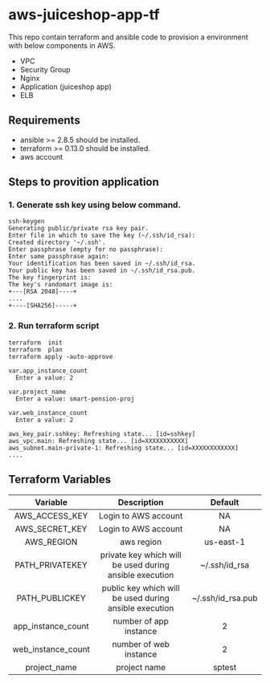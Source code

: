 # aws-juiceshop-app-tf

This repo contain terraform and ansible code to provision a environment with below components in AWS.
- VPC
- Security Group
- Nginx
- Application (juiceshop app)
- ELB

## Requirements 
- ansible >= 2.8.5 should be installed.
- terraform >= 0.13.0 should be installed.
- aws account

## Steps to provition application 

### 1. Generate ssh key using below command.

```
ssh-keygen
Generating public/private rsa key pair.
Enter file in which to save the key (~/.ssh/id_rsa):
Created directory '~/.ssh'.
Enter passphrase (empty for no passphrase):
Enter same passphrase again:
Your identification has been saved in ~/.ssh/id_rsa.
Your public key has been saved in ~/.ssh/id_rsa.pub.
The key fingerprint is:
The key's randomart image is:
+---[RSA 2048]----+
....
+----[SHA256]-----+
```

### 2. Run terraform script 

```
terraform  init
terraform  plan 
terraform apply -auto-approve

var.app_instance_count
  Enter a value: 2

var.project_name
  Enter a value: smart-pension-proj

var.web_instance_count
  Enter a value: 2

aws_key_pair.sshkey: Refreshing state... [id=sshkey]
aws_vpc.main: Refreshing state... [id=XXXXXXXXXXX]
aws_subnet.main-private-1: Refreshing state... [id=XXXXXXXXXXXX]
....
```

## Terraform Variables

| Variable | Description | Default |
| :---: | :---: | :---: |
| AWS_ACCESS_KEY | Login to AWS account | NA |
| AWS_SECRET_KEY | Login to AWS account | NA |
| AWS_REGION | aws region | us-east-1 |
| PATH_PRIVATEKEY | private key which will be used during ansible execution | ~/.ssh/id_rsa |
| PATH_PUBLICKEY | public key which will be used during ansible execution  | ~/.ssh/id_rsa.pub |
| app_instance_count | number of app instance | 2 |
| web_instance_count | number of web instance | 2 |
| project_name | project name | sptest |
